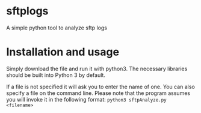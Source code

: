 # sftplogs
A simple python tool to analyze sftp logs

# Installation and usage
Simply download the file and run it with python3. The necessary libraries should be built into Python 3 by default.

If a file is not specified it will ask you to enter the name of one.
You can also specify a file on the command line. Please note that the program assumes you will invoke it in the following format:
`python3 sftpAnalyze.py <filename>`
